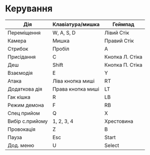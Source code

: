 # Керування

| Дія             | Клавіатура/мишка  | Геймпад         |
| --------------- | ----------------- | --------------- |
| Переміщення     | W, A, S, D        | Лівий Стік      |
| Камера          | Мишка             | Правий Стік     |
| Стрибок         | Пробіл            | A               |
| Присідання      | C                 | Кнопка Л. Стіка |
| Деш             | Shift             | Кнопка П. Стіка |
| Взаємодія       | E                 | Y               |
| Атака           | Ліва кнопка миші  | RT              |
| Додаткова дія   | Права кнопка миші | LT              |
| Гак кішка       | R                 | LB              |
| Режим демона    | F                 | RB              |
| Спец прийом     | Q                 | X               |
| Вибір с.прийому | 1, 2, 3, 4        | Хрестовина      |
| Провокація      | Z                 | B               |
| Пауза           | Esc               | Start           |
| Дод. меню       | U                 | Select          |
